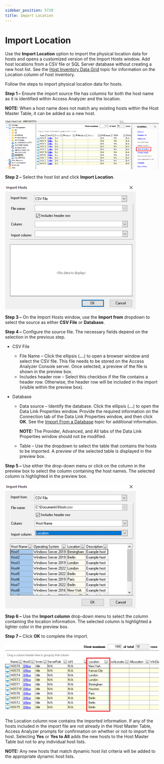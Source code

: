 ```yaml
---
sidebar_position: 5729
title: Import Location
---
```


# Import Location

Use the **Import Location** option to import the physical location data for hosts and opens a customized version of the Import Hosts window. Add host locations from a CSV file or SQL Server database without creating a new host list. See the [Host Inventory Data Grid](../DataGrid "Host Inventory Data Grid") topic for information on the Location column of host inventory.

Follow the steps to import physical location data for hosts.

**Step 1 –** Ensure the import source file has columns for both the host name as it is identified within Access Analyzer and the location.

**NOTE:** When a host name does not match any existing hosts within the Host Master Table, it can be added as a new host.

![Import Location option on Activities pane](../../../../../../../static/images/AccessAnalyzer_12.0/Content/Resources/Images/EnterpriseAuditor/Admin/HostManagement/ImportLocation.png "Import Location option on Activities pane")

**Step 2 –** Select the host list and click **Import Location**.

![Import Hosts window for importing location](../../../../../../../static/images/AccessAnalyzer_12.0/Content/Resources/Images/EnterpriseAuditor/Admin/HostManagement/ImportLocationWindow.png "Import Hosts window for importing location")

**Step 3 –** On the Import Hosts window, use the **Import from** dropdown to select the source as either **CSV File** or **Database**.

**Step 4 –** Configure the source file. The necessary fields depend on the selection in the previous step.

* CSV File

  * File Name – Click the ellipsis (**…**) to open a browser window and select the CSV file. This file needs to be stored on the Access Analyzer Console server. Once selected, a preview of the file is shown in the preview box.
  * Includes header row – Select this checkbox if the file contains a header row. Otherwise, the header row will be included in the import (visible within the preview box).

* Database

  * Data source – Identify the database. Click the ellipsis (**…**) to open the Data Link Properties window. Provide the required information on the Connection tab of the Data Link Properties window, and then click **OK**. See the [Import From a Database](../../HostDiscovery/Wizard/Database "Import From a Database") topic for additional information.

    **NOTE:** The Provider, Advanced, and All tabs of the Data Link Properties window should not be modified.
  * Table – Use the dropdown to select the table that contains the hosts to be imported. A preview of the selected table is displayed in the preview box.

**Step 5 –** Use either the drop-down menu or click on the column in the preview box to select the column containing the host names. The selected column is highlighted in the preview box.

![Import Hosts window Location column selection](../../../../../../../static/images/AccessAnalyzer_12.0/Content/Resources/Images/EnterpriseAuditor/Admin/HostManagement/ImportLocationCSV.png "Import Hosts window Location column selection")

**Step 6 –** Use the **Import column** drop-down menu to select the column containing the location information. The selected column is highlighted a lighter color in the preview box.

**Step 7 –** Click **OK** to complete the import.

![Imported Location column data in the data grid](../../../../../../../static/images/AccessAnalyzer_12.0/Content/Resources/Images/EnterpriseAuditor/Admin/HostManagement/ImportLocationComplete.png "Imported Location column data in the data grid")

The Location column now contains the imported information. If any of the hosts included in the import file are not already in the Host Master Table, Access Analyzer prompts for confirmation on whether or not to import the host. Selecting **Yes** or **Yes to All** adds the new hosts to the Host Master Table but not to any individual host lists.

**NOTE:** Any new hosts that match dynamic host list criteria will be added to the appropriate dynamic host lists.